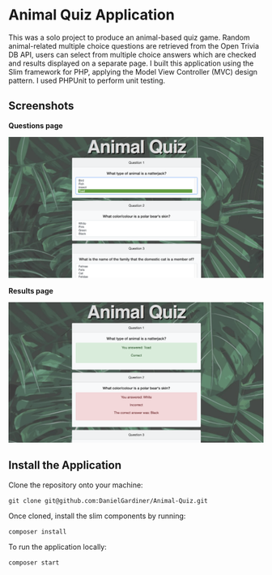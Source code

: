 # Animal Quiz Application

This was a solo project to produce an animal-based quiz game. Random animal-related multiple choice questions are retrieved from the Open Trivia DB API, users can select from multiple choice answers which are checked and results displayed on a separate page. I built this application using the Slim framework for PHP, applying the Model View Controller (MVC) design pattern. I used PHPUnit to perform unit testing.

## Screenshots

**Questions page**

![alt text](https://raw.githubusercontent.com/DanielGardiner/Animal-Quiz/master/media/img_questions.png)

**Results page**

![alt text](https://raw.githubusercontent.com/DanielGardiner/Animal-Quiz/master/media/img_results.png)

## Install the Application

Clone the repository onto your machine: 
```
git clone git@github.com:DanielGardiner/Animal-Quiz.git
```
Once cloned, install the slim components by running:
```
composer install
```

To run the application locally:
```
composer start
```

